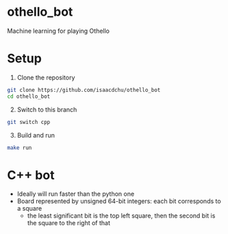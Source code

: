 # othello_bot
Machine learning for playing Othello

# Setup
1. Clone the repository
```bash
git clone https://github.com/isaacdchu/othello_bot
cd othello_bot
```
2. Switch to this branch
```bash
git switch cpp
```
3. Build and run
```bash
make run
```

# C++ bot
- Ideally will run faster than the python one
- Board represented by unsigned 64-bit integers: each bit corresponds to a square
    - the least significant bit is the top left square, then the second bit is the square to the right of that